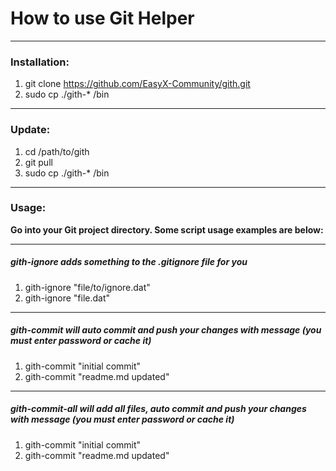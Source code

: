 # How to use Git Helper

------

### Installation:

1) git clone https://github.com/EasyX-Community/gith.git
2) sudo cp ./gith-* /bin

------

### Update:

1) cd /path/to/gith
2) git pull
3) sudo cp ./gith-* /bin

------

### Usage:

<b>Go into your Git project directory. Some script usage examples are below:</b>

------

##### gith-ignore adds something to the .gitignore file for you

1) gith-ignore "file/to/ignore.dat"
2) gith-ignore "file.dat"

------

##### gith-commit will auto commit and push your changes with message (you must enter password or cache it)

1) gith-commit "initial commit"
2) gith-commit "readme.md updated"

------

##### gith-commit-all will add all files, auto commit and push your changes with message (you must enter password or cache it)

1) gith-commit "initial commit"
2) gith-commit "readme.md updated"






